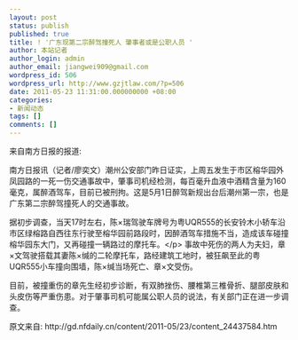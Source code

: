 ```yaml
---
layout: post
status: publish
published: true
title: ! '广东现第二宗醉驾撞死人 肇事者或是公职人员 '
author: 本站记者
author_login: admin
author_email: jiangwei909@gmail.com
wordpress_id: 506
wordpress_url: http://www.gzjtlaw.com/?p=506
date: 2011-05-23 11:31:00.000000000 +08:00
categories:
- 新闻动态
tags: []
comments: []
---
```

来自南方日报的报道:

南方日报讯（记者&#47;廖奕文）潮州公安部门昨日证实，上周五发生于市区榕华园外凤园路的一死一伤交通事故中，肇事司机经检测，每百毫升血液中酒精含量为160毫克，属醉酒驾车，目前已被刑拘。这是5月1日醉驾新规出台后潮州第一宗，也是广东第二宗醉驾撞死人的交通事故。
<p style="text-align: left;">据初步调查，当天17时左右，陈&times;瑞驾驶车牌号为粤UQR555的长安铃木小轿车沿市区绿榕路自西往东行驶至榕华园前路段时，因醉酒驾车措施不当，造成该车碰撞榕华园东大门，又再碰撞一辆路过的摩托车。<&#47;p>
事故中死伤的两人为夫妇，章&times;文驾驶搭载其妻陈&times;缄的二轮摩托车，路经建筑工地时，被狂飙至此的粤UQR555小车撞向围墙，陈&times;缄当场死亡、章&times;文受伤。

目前，被撞重伤的章先生经初步诊断，有双肺挫伤、腰椎第三椎骨折、腿部皮肤和头皮伤等严重伤患。对于肇事司机可能属公职人员的说法，有关部门正在进一步调查。

原文来自: http:&#47;&#47;gd.nfdaily.cn&#47;content&#47;2011-05&#47;23&#47;content_24437584.htm
